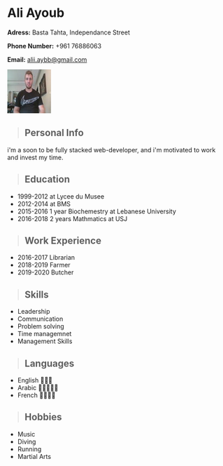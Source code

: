# Ali Ayoub
**Adress:** Basta Tahta, Independance Street

**Phone Number:** +961 76886063

**Email:** alii.aybb@gmail.com

![](Ali.jpg)

> ## Personal Info

i'm a soon to be fully stacked web-developer, and i'm motivated to work and invest my time.

> ## Education
* 1999-2012 at Lycee du Musee
* 2012-2014 at BMS
* 2015-2016 1 year Biochemestry at Lebanese University
* 2016-2018 2 years Mathmatics at USJ

> ## Work Experience 
* 2016-2017 Librarian
* 2018-2019 Farmer 
* 2019-2020 Butcher

> ## Skills
* Leadership
* Communication
* Problem solving
* Time managemnet
* Management Skills 


> ## Languages
* English 💪💪💪
* Arabic 💪💪💪💪💪
* French 💪💪💪💪

> ## Hobbies
* Music
* Diving
* Running
* Martial Arts
